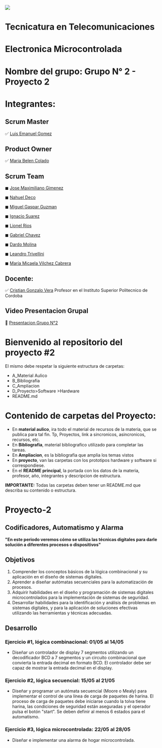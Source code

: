 <img src="https://github-production-user-asset-6210df.s3.amazonaws.com/86580762/237179645-e4bb6ff9-0bb5-441d-a98f-a4a6a53577e6.jpg">

# **Tecnicatura en Telecomunicaciones**

# **Electronica Microcontrolada**

# **Nombre del grupo: Grupo N° 2 - Proyecto 2**

# **Integrantes:** 

## Scrum Master

✅ <a href="https://github.com/emma22xt">Luis Emanuel Gomez</a>

## Product Owner

✅ <a href="https://github.com/MariaBelen1">Maria Belen Colado</a>

## Scrum Team

◼ <a href="https://github.com/Maxg8704">Jose Maximiliano Gimenez</a>

◼ <a href="https://github.com/NahuelDe">Nahuel Deco</a>

◼ <a href="https://github.com/MrGuz2022">Miguel Gaspar Guzman</a> 

◼ <a href="https://github.com/suarezignacio">Ignacio Suarez</a> 

◼ <a href="https://github.com/RiosLionel">Lionel Rios</a> 

◼ <a href="https://github.com/GabiChavez23">Gabriel Chavez</a> 

◼ <a href="https://github.com/777dem27med03-125">Dardo Molina</a> 

◼ <a href="https://github.com/Leantrivellini">Leandro Trivellini</a>

◼ <a href="https://github.com/MicaelaVilchez">María Micaela Vilchez Cabrera</a>

## Docente: 

✅ <a href="https://github.com/Gona79">Cristian Gonzalo Vera</a> Profesor en el Instituto Superior Politecnico de Cordoba 

## Video Presentacion Grupal

🎥 <a href="https://drive.google.com/file/d/1jj51DS9qsCcscUAEgkHa_6T9LQoBLQYc/view?usp=sharing">Presentacion Grupo N°2</a>

# Bienvenido al repositorio del proyecto #2  
El mismo debe respetar la siguiente estructura de carpetas:   

* A_Material Aulico  
* B_Bibliografia  
* C_Ampliacion  
* D_Proyecto>Software
            >Hardware     
* README.md  

# Contenido de carpetas del Proyecto:  
* En **material aulico**, ira todo el material de recursos de la materia, que se publica para tal fin. Tp, Proyectos, link a sincronicos, asincronicos, recursos, etc.  
* En **Bibliografia**, material bibliografico utilizado para completar las tareas.   
* En **Ampliacion**, es la bibliografia que amplia los temas vistos  
* En **proyecto**, van las carpetas con los prototipos hardware y software si correspondiese.   
* En el **README principal**, la portada con los datos de la materia, profesor, año, integrantes y descripcion de estructura.   

**IMPORTANTE:** Todas las carpetas deben tener un README.md que describa su contenido o estructura.   

# Proyecto-2

## Codificadores, Automatismo y Alarma

**"En este periodo veremos cómo se utiliza las técnicas digitales para darle solución a diferentes procesos o dispositivos"**  

## Objetivos
1. Comprender los conceptos básicos de la lógica combinacional y su aplicación en el diseño de sistemas digitales. 
2. Aprender a diseñar autómatas secuenciales para la automatización de procesos.
3. Adquirir habilidades en el diseño y programación de sistemas digitales microcontrolados para la implementación de sistemas de seguridad.
4. Desarrollar habilidades para la identificación y análisis de problemas en sistemas digitales, y para la aplicación de soluciones efectivas utilizando las herramientas y técnicas adecuadas.

## Desarrollo

### Ejercicio #1, lógica combinacional:                                                     01/05 al 14/05
* Diseñar un controlador de display 7 segmentos utilizando un decodificador BCD a 7 segmentos y un circuito combinacional que convierta la entrada decimal en formato BCD. El controlador debe ser capaz de mostrar la entrada decimal en el display.

### Ejercicio #2, lógica secuencial:                                                        15/05 al 21/05
* Diseñar y programar un autómata secuencial (Moore o Mealy) para implementar el control de una línea de carga de paquetes de harina. El proceso de carga de paquetes debe iniciarse cuando la tolva tiene harina, las condiciones de seguridad están aseguradas y el operador pulsa el botón "start". Se deben definir al menos 6 estados para el automatismo.

### Ejercicio #3, lógica microcontrolada:                                                   22/05 al 28/05 
* Diseñar e implementar una alarma de hogar microcontrolada.



